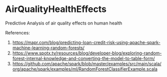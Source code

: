 # AirQualityHealthEffects
Predictive Analysis of air quality effects on human health

References:
  1. https://mapr.com/blog/predicting-loan-credit-risk-using-apache-spark-machine-learning-random-forests/
  2. https://www.spotx.tv/resources/blog/developer-blog/exploring-random-forest-internal-knowledge-and-converting-the-model-to-table-form/
  3. https://github.com/apache/spark/blob/master/examples/src/main/scala/org/apache/spark/examples/ml/RandomForestClassifierExample.scala
  
